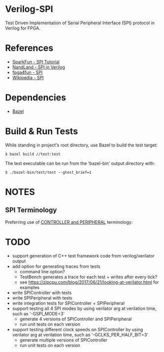 # Verilog-SPI

Test Driven Implementation of Serial Peripheral Interface (SPI) protocol in Verilog for FPGA.

# References 

- [SparkFun -  SPI Tutorial](https://learn.sparkfun.com/tutorials/serial-peripheral-interface-spi/all)
- [NandLand - SPI in Verilog](https://www.youtube.com/watch?v=TR0Pw89EuGk&list=PLnAoag7Ew-vq5kOyfyNN50xL718AtLoCQ&index=3)
- [fpga4fun - SPI](https://www.fpga4fun.com/SPI1.html)
- [Wikipedia - SPI](https://en.wikipedia.org/wiki/Serial_Peripheral_Interface)

# Dependencies

- [Bazel](https://docs.bazel.build/versions/3.7.0/install.html)


# Build & Run Tests

While standing in project's root directory, use Bazel to build the test target:

```
$ bazel build //test:test
```

The test executable can be run from the 'bazel-bin' output directory with:

```
$ ./bazel-bin/test/test --gtest_brief=1
```

# NOTES

## SPI Terminology

Preferring use of [CONTROLLER and PERIPHERAL](https://www.sparkfun.com/spi_signal_names?_ga=2.39707619.1760252179.1606575342-655091437.1606575342) terminology:

# TODO

- support generation of C++ test framework code from verilog/verilator output
- add option for generating traces from tests
  - command line option?
  - TestBench generates a trace for each test + writes after every tick?
  - see https://zipcpu.com/blog/2017/06/21/looking-at-verilator.html for examples
- write SPIController with tests
- write SPIPeripheral with tests
- write integration tests for SPIController + SPIPeripheral
- support testing all 4 SPI modes by using verilator arg at verilation time, such as '-GSPI_MODE=3' 
   - generate 4 versions of SPIController and SPIPeripheral
   - run unit tests on each version
- support testing different clock speeds on SPIController by using verilator arg at verilation time, such as '-GCLKS_PER_HALF_BIT=3'
   - generate multiple versions of SPIController
   - run unit tests on each version
